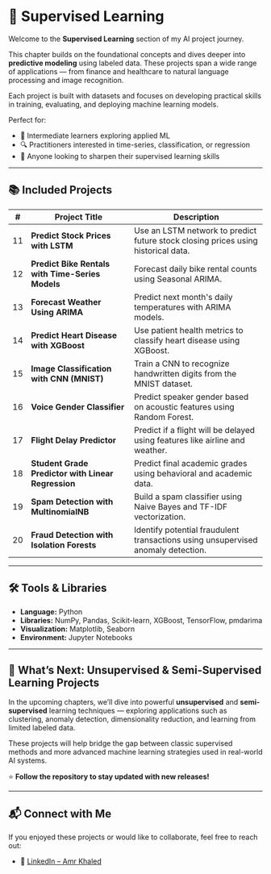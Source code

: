 # 🤖 Supervised Learning

Welcome to the **Supervised Learning** section of my AI project journey.

This chapter builds on the foundational concepts and dives deeper into **predictive modeling** using labeled data. These projects span a wide range of applications — from finance and healthcare to natural language processing and image recognition.

Each project is built with datasets and focuses on developing practical skills in training, evaluating, and deploying machine learning models.

Perfect for:

- 📘 Intermediate learners exploring applied ML  
- 🔍 Practitioners interested in time-series, classification, or regression  
- 🚀 Anyone looking to sharpen their supervised learning skills

---

## 📚 Included Projects

| #  | Project Title                                      | Description |
|:--:|----------------------------------------------------|-------------|
| 11 | **Predict Stock Prices with LSTM**                 | Use an LSTM network to predict future stock closing prices using historical data. |
| 12 | **Predict Bike Rentals with Time-Series Models**   | Forecast daily bike rental counts using Seasonal ARIMA. |
| 13 | **Forecast Weather Using ARIMA**                   | Predict next month's daily temperatures with ARIMA models. |
| 14 | **Predict Heart Disease with XGBoost**             | Use patient health metrics to classify heart disease using XGBoost. |
| 15 | **Image Classification with CNN (MNIST)**          | Train a CNN to recognize handwritten digits from the MNIST dataset. |
| 16 | **Voice Gender Classifier**                        | Predict speaker gender based on acoustic features using Random Forest. |
| 17 | **Flight Delay Predictor**                         | Predict if a flight will be delayed using features like airline and weather. |
| 18 | **Student Grade Predictor with Linear Regression** | Predict final academic grades using behavioral and academic data. |
| 19 | **Spam Detection with MultinomialNB**              | Build a spam classifier using Naive Bayes and TF-IDF vectorization. |
| 20 | **Fraud Detection with Isolation Forests**         | Identify potential fraudulent transactions using unsupervised anomaly detection. |

---

## 🛠 Tools & Libraries

- **Language:** Python  
- **Libraries:** NumPy, Pandas, Scikit-learn, XGBoost, TensorFlow, pmdarima  
- **Visualization:** Matplotlib, Seaborn  
- **Environment:** Jupyter Notebooks  

---

## 🚀 What’s Next: Unsupervised & Semi-Supervised Learning Projects

In the upcoming chapters, we’ll dive into powerful **unsupervised** and **semi-supervised** learning techniques — exploring applications such as clustering, anomaly detection, dimensionality reduction, and learning from limited labeled data.

These projects will help bridge the gap between classic supervised methods and more advanced machine learning strategies used in real-world AI systems.

⭐ **Follow the repository to stay updated with new releases!**


---

## 📬 Connect with Me

If you enjoyed these projects or would like to collaborate, feel free to reach out:

- 💼 [LinkedIn – Amr Khaled](https://www.linkedin.com/in/amr-khaleddd/)

